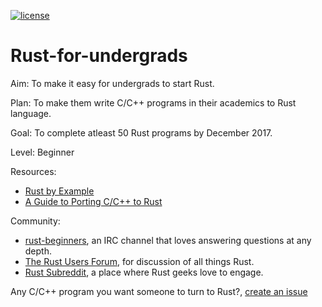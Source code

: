 [![license](https://img.shields.io/badge/license-GPLv3-blue.svg)](https://www.gnu.org/licenses/gpl-3.0.en.html)

# Rust-for-undergrads

Aim: To make it easy for undergrads to start Rust.

Plan: To make them write C/C++ programs in their academics to Rust language.

Goal: To complete atleast 50 Rust programs by December 2017.

Level: Beginner

Resources:
- [Rust by Example](https://rustbyexample.com/)
- [A Guide to Porting C/C++ to Rust](https://www.gitbook.com/book/locka99/a-guide-to-porting-c-to-rust/details)

Community:
- [rust-beginners](https://chat.mibbit.com/?server=irc.mozilla.org&channel=%23rust-beginners), an IRC channel that loves answering questions at any depth.
- [The Rust Users Forum](https://users.rust-lang.org/), for discussion of all things Rust.
- [Rust Subreddit](https://www.reddit.com/r/rust), a place where Rust geeks love to engage.

Any C/C++ program you want someone to turn to Rust?, [create an issue](https://github.com/swechaFSMI/Rust-for-undergrads/issues/new)
